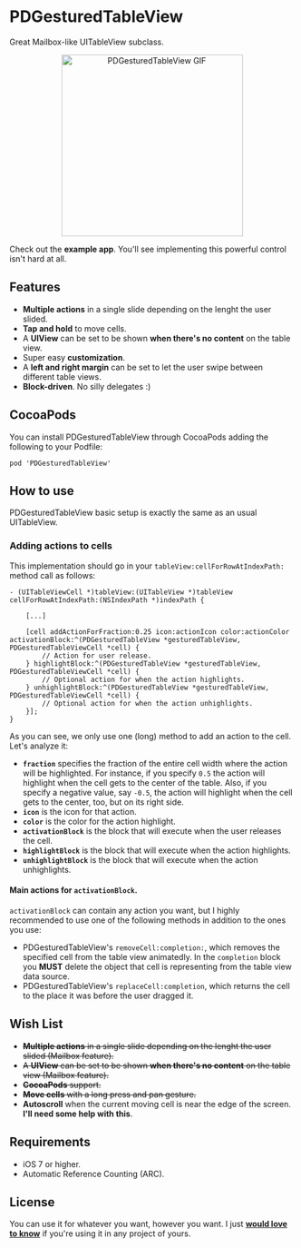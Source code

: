 PDGesturedTableView
===================

Great Mailbox-like UITableView subclass.

<p align="center">
	<img src="https://raw.github.com/Dromaguirre/PDGesturedTableView/master/Images/1.gif" alt="PDGesturedTableView GIF" title="PDGesturedTableView GIF" width="320px" />
</p>

Check out the **example app**. You'll see implementing this powerful control isn't hard at all.

## Features

- **Multiple actions** in a single slide depending on the lenght the user slided.
- **Tap and hold** to move cells.
- A **UIView** can be set to be shown **when there's no content** on the table view.
- Super easy **customization**.
- A **left and right margin** can be set to let the user swipe between different table views.
- **Block-driven**. No silly delegates :)

## CocoaPods

You can install PDGesturedTableView through CocoaPods adding the following to your Podfile:

	pod 'PDGesturedTableView'

## How to use

PDGesturedTableView basic setup is exactly the same as an usual UITableView.

### Adding actions to cells

This implementation should go in your `tableView:cellForRowAtIndexPath:` method call as follows:

	- (UITableViewCell *)tableView:(UITableView *)tableView cellForRowAtIndexPath:(NSIndexPath *)indexPath {
	
		[...]
		
		[cell addActionForFraction:0.25 icon:actionIcon color:actionColor activationBlock:^(PDGesturedTableView *gesturedTableView, PDGesturedTableViewCell *cell) {
            // Action for user release.
        } highlightBlock:^(PDGesturedTableView *gesturedTableView, PDGesturedTableViewCell *cell) {
            // Optional action for when the action highlights.
        } unhighlightBlock:^(PDGesturedTableView *gesturedTableView, PDGesturedTableViewCell *cell) {
            // Optional action for when the action unhighlights.
        }];
	}

As you can see, we only use one (long) method to add an action to the cell. Let's analyze it:

- **`fraction`** specifies the fraction of the entire cell width where the action will be highlighted. For instance, if you specify `0.5` the action will highlight when the cell gets to the center of the table. Also, if you specify a negative value, say `-0.5`, the action will highlight when the cell gets to the center, too, but on its right side.
- **`icon`** is the icon for that action.
- **`color`** is the color for the action highlight.
- **`activationBlock`** is the block that will execute when the user releases the cell.
- **`highlightBlock`** is the block that will execute when the action highlights.
- **`unhighlightBlock`** is the block that will execute when the action unhighlights.

#### Main actions for `activationBlock`.

`activationBlock` can contain any action you want, but I highly recommended to use one of the following methods in addition to the ones you use:

- PDGesturedTableView's `removeCell:completion:`, which removes the specified cell from the table view animatedly. In the `completion` block you **MUST** delete the object that cell is representing from the table view data source.
- PDGesturedTableView's `replaceCell:completion`, which returns the cell to the place it was before the user dragged it.

## Wish List

- ~~**Multiple actions** in a single slide depending on the lenght the user slided (Mailbox feature).~~
- ~~A **UIView** can be set to be shown **when there's no content** on the table view (Mailbox feature).~~
- ~~**CocoaPods** support.~~
- ~~**Move cells** with a long press and pan gesture.~~
- **Autoscroll** when the current moving cell is near the edge of the screen. **I'll need some help with this**.

## Requirements

- iOS 7 or higher.
- Automatic Reference Counting (ARC).

## License

You can use it for whatever you want, however you want. I just **[would love to know](mailto:dromaguirre@gmail.com)** if you're using it in any project of yours.